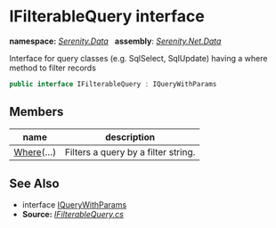 # IFilterableQuery interface
**namespace:** *[Serenity.Data](../README.md#serenity.data-namespace)*   **assembly**: *[Serenity.Net.Data](../README.md)*

Interface for query classes (e.g. SqlSelect, SqlUpdate) having a where method to filter records

```csharp
public interface IFilterableQuery : IQueryWithParams
```

## Members

| name | description |
| --- | --- |
| [Where](IFilterableQuery/Where.md)(…) | Filters a query by a filter string. |

## See Also

* interface [IQueryWithParams](IQueryWithParams.md)
* **Source:** *[IFilterableQuery.cs](https://github.com/serenity-is/Serenity/blob/master/src/Serenity.Net.Data/QueryModel/IFilterableQuery.cs)*